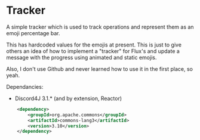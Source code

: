 # Tracker
A simple tracker which is used to track operations and represent them as an emoji percentage bar.

This has hardcoded values for the emojis at present.
This is just to give others an idea of how to implement a "tracker" for Flux's and update a message with the progress using animated and static emojis.

Also, I don't use Github and never learned how to use it in the first place, so yeah.

Dependancies: 
 - Discord4J 3.1.* (and by extension, Reactor)

```xml
    <dependency>
    	<groupId>org.apache.commons</groupId>
    	<artifactId>commons-lang3</artifactId>
    	<version>3.10</version>
    </dependency>
```
